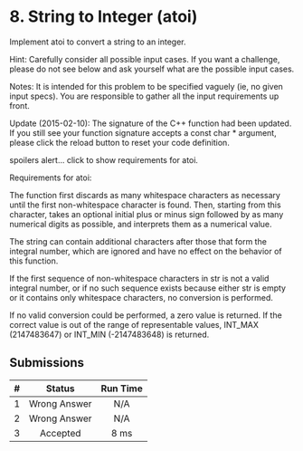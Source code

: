 # 8. String to Integer (atoi)
Implement atoi to convert a string to an integer.

Hint: Carefully consider all possible input cases. If you want a challenge, please do not see below and ask yourself what are the possible input cases.


Notes: 
It is intended for this problem to be specified vaguely (ie, no given input specs). You are responsible to gather all the input requirements up front. 


Update (2015-02-10):
The signature of the C++ function had been updated. If you still see your function signature accepts a const char * argument, please click the reload button  to reset your code definition.


spoilers alert... click to show requirements for atoi.

Requirements for atoi:

The function first discards as many whitespace characters as necessary until the first non-whitespace character is found. Then, starting from this character, takes an optional initial plus or minus sign followed by as many numerical digits as possible, and interprets them as a numerical value.

The string can contain additional characters after those that form the integral number, which are ignored and have no effect on the behavior of this function.

If the first sequence of non-whitespace characters in str is not a valid integral number, or if no such sequence exists because either str is empty or it contains only whitespace characters, no conversion is performed.

If no valid conversion could be performed, a zero value is returned. If the correct value is out of the range of representable values, INT_MAX (2147483647) or INT_MIN (-2147483648) is returned.





## Submissions
|#|Status|Run Time|
|---:|:---:|:---:|
|1|Wrong Answer|N/A|
|2|Wrong Answer|N/A|
|3|Accepted|8 ms|

